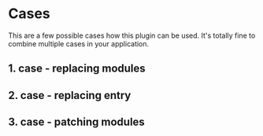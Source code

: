 # Cases

This are a few possible cases how this plugin can be used. It's totally fine to combine multiple cases in your application.

## 1. case - replacing modules

## 2. case - replacing entry

## 3. case - patching modules
